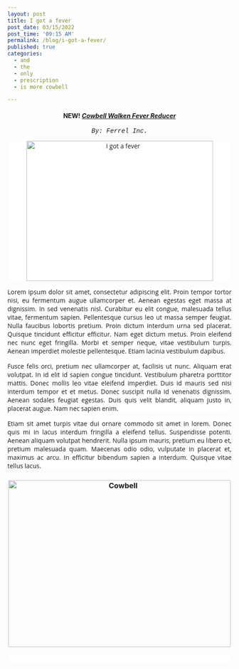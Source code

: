 ```yaml
---
layout: post
title: I got a fever
post_date: 03/15/2022
post_time: '09:15 AM'
permalink: /blog/i-got-a-fever/
published: true
categories:
  - and
  - the
  - only
  - prescription
  - is more cowbell

---
```

<h4 style="text-align: center;">NEW! <span style="text-decoration: underline;"><em>Cowbell Walken Fever Reducer</em></span></h4>
<p style="text-align: center;"><span style="font-family: 'courier new', courier, monospace;"><em>By: Ferrel Inc.</em></span></p>
<p style="margin: 0px 0px 15px; padding: 0px; font-family: 'Open Sans', Arial, sans-serif; font-size: 14px; background-color: #ffffff; text-align: center;"><img src="https://media4.giphy.com/media/xT1XGKfc0gwXshqA80/giphy.gif?cid=6104955eb916d66dd00188787d39eef21fff724aac066ac9&amp;rid=giphy.gif&amp;ct=g" alt="I got a fever" width="419" height="315" /></p>
<p style="margin: 0px 0px 15px; padding: 0px; text-align: justify; font-family: 'Open Sans', Arial, sans-serif; font-size: 14px; background-color: #ffffff;">Lorem ipsum dolor sit amet, consectetur adipiscing elit. Proin tempor tortor nisi, eu fermentum augue ullamcorper et. Aenean egestas eget massa at dignissim. In sed venenatis nisl. Curabitur eu elit congue, malesuada tellus vitae, fermentum sapien. Pellentesque cursus leo ut massa semper feugiat. Nulla faucibus lobortis pretium. Proin dictum interdum urna sed placerat. Quisque tincidunt efficitur efficitur. Nam eget dictum metus. Proin eleifend nec nunc eget fringilla. Morbi et semper neque, vitae vestibulum turpis. Aenean imperdiet molestie pellentesque. Etiam lacinia vestibulum dapibus.</p>
<p style="margin: 0px 0px 15px; padding: 0px; text-align: justify; font-family: 'Open Sans', Arial, sans-serif; font-size: 14px; background-color: #ffffff;">Fusce felis orci, pretium nec ullamcorper at, facilisis ut nunc. Aliquam erat volutpat. In id elit id sapien congue tincidunt. Vestibulum pharetra porttitor mattis. Donec mollis leo vitae eleifend imperdiet. Duis id mauris sed nisi interdum tempor et et metus. Donec suscipit nulla id venenatis dignissim. Aenean sodales feugiat egestas. Duis quis velit blandit, aliquam justo in, placerat augue. Nam nec sapien enim.</p>
<p style="margin: 0px 0px 15px; padding: 0px; text-align: justify; font-family: 'Open Sans', Arial, sans-serif; font-size: 14px; background-color: #ffffff;">Etiam sit amet turpis vitae dui ornare commodo sit amet in lorem. Donec quis mi in lacus interdum fringilla a eleifend tellus. Suspendisse potenti. Aenean aliquam volutpat hendrerit. Nulla ipsum mauris, pretium eu libero et, pretium malesuada quam. Maecenas odio odio, vulputate in placerat et, maximus ac arcu. In efficitur bibendum sapien a interdum. Quisque vitae tellus lacus.</p>
<h3 style="text-align: center;"><img src="https://media2.giphy.com/media/h5oDzlZ8zv8AM/giphy.gif?cid=790b7611cdcdc762dc4d886f797f6b048d0aa7c0a47f5fad&amp;rid=giphy.gif&amp;ct=g" alt="Cowbell" width="500" height="375" /></h3>
<p style="margin: 0px 0px 15px; padding: 0px; text-align: justify; font-family: 'Open Sans', Arial, sans-serif; font-size: 14px; background-color: #ffffff;">&nbsp;</p>

